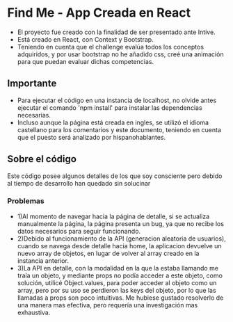# Find Me - App Creada en React

- El proyecto fue creado con la finalidad de ser presentado ante Intive. 
- Está creado en React, con Context y Bootstrap.
- Teniendo en cuenta que el challenge evalúa todos los conceptos adquiridos, y por usar bootstrap no he añadido css, creé una animación para que puedan evaluar dichas competencias. 

## Importante

- Para ejecutar el código en una instancia de localhost, no olvide antes ejecutar el comando 'npm install' para instalar las dependencias necesarias.
- Incluso aunque la página está creada en ingles, se utilizó el idioma castellano para los comentarios y este documento, teniendo en cuenta que el puesto será analizado por hispanohablantes.


## Sobre el código
Este código posee algunos detalles de los que soy consciente pero debido al tiempo de desarrollo han quedado sin solucinar 

### Problemas 
- 1)Al momento de navegar hacia la página de detalle, si se actualiza manualmente la página, la página presenta un bug, ya que no recibe los datos necesarios para seguir funcionando.
- 2)Debido al funcionamiento de la API (generacion aleatoria de usuarios), cuando se navega desde detalle hacia home, la aplicacion devuelve un nuevo array de objetos, en lugar de volver al array creado en la instancia anterior.
- 3)La API en detalle, con la modalidad en la que la estaba llamando me traía un objeto, y mediante props no podía acceder a este objeto, como solución, utilicé Object.values, para poder acceder al objeto como un array, pero por su uso se perdieron las keys del objeto, por lo que las llamadas a props son poco intuitivas. Me hubiese gustado resolverlo de una manera mas efectiva, pero requería una investigación mas exhaustiva.
